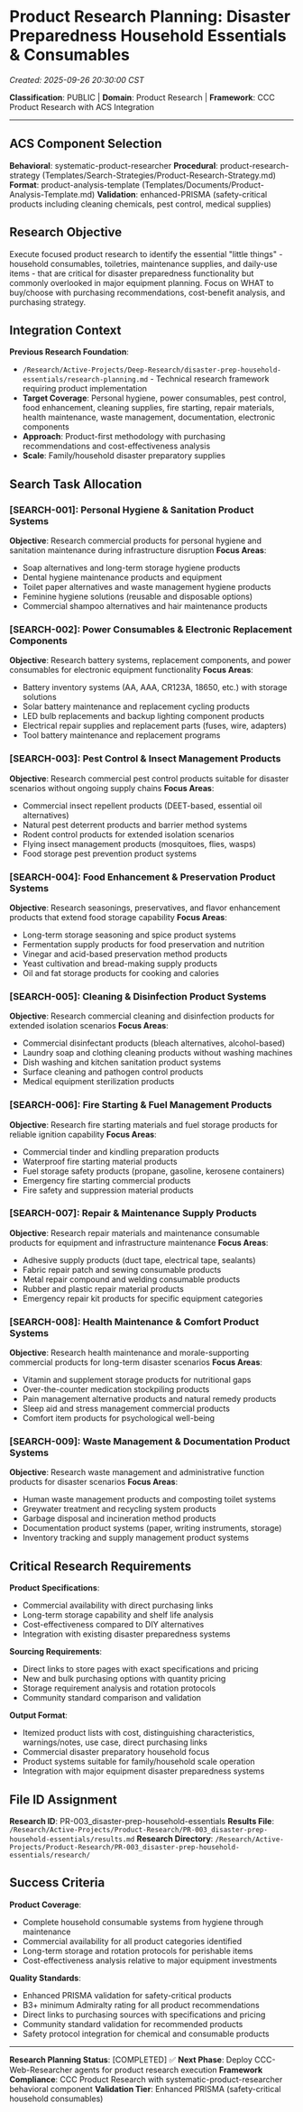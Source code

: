 # Product Research Planning: Disaster Preparedness Household Essentials & Consumables
*Created: 2025-09-26 20:30:00 CST*

**Classification**: PUBLIC | **Domain**: Product Research | **Framework**: CCC Product Research with ACS Integration

---

## ACS Component Selection

**Behavioral**: systematic-product-researcher
**Procedural**: product-research-strategy (Templates/Search-Strategies/Product-Research-Strategy.md)
**Format**: product-analysis-template (Templates/Documents/Product-Analysis-Template.md)
**Validation**: enhanced-PRISMA (safety-critical products including cleaning chemicals, pest control, medical supplies)

## Research Objective

Execute focused product research to identify the essential "little things" - household consumables, toiletries, maintenance supplies, and daily-use items - that are critical for disaster preparedness functionality but commonly overlooked in major equipment planning. Focus on WHAT to buy/choose with purchasing recommendations, cost-benefit analysis, and purchasing strategy.

## Integration Context

**Previous Research Foundation**:
- `/Research/Active-Projects/Deep-Research/disaster-prep-household-essentials/research-planning.md` - Technical research framework requiring product implementation
- **Target Coverage**: Personal hygiene, power consumables, pest control, food enhancement, cleaning supplies, fire starting, repair materials, health maintenance, waste management, documentation, electronic components
- **Approach**: Product-first methodology with purchasing recommendations and cost-effectiveness analysis
- **Scale**: Family/household disaster preparatory supplies

## Search Task Allocation

### [SEARCH-001]: Personal Hygiene & Sanitation Product Systems
**Objective**: Research commercial products for personal hygiene and sanitation maintenance during infrastructure disruption
**Focus Areas**:
- Soap alternatives and long-term storage hygiene products
- Dental hygiene maintenance products and equipment
- Toilet paper alternatives and waste management hygiene products
- Feminine hygiene solutions (reusable and disposable options)
- Commercial shampoo alternatives and hair maintenance products

### [SEARCH-002]: Power Consumables & Electronic Replacement Components
**Objective**: Research battery systems, replacement components, and power consumables for electronic equipment functionality
**Focus Areas**:
- Battery inventory systems (AA, AAA, CR123A, 18650, etc.) with storage solutions
- Solar battery maintenance and replacement cycling products
- LED bulb replacements and backup lighting component products
- Electrical repair supplies and replacement parts (fuses, wire, adapters)
- Tool battery maintenance and replacement programs

### [SEARCH-003]: Pest Control & Insect Management Products
**Objective**: Research commercial pest control products suitable for disaster scenarios without ongoing supply chains
**Focus Areas**:
- Commercial insect repellent products (DEET-based, essential oil alternatives)
- Natural pest deterrent products and barrier method systems
- Rodent control products for extended isolation scenarios
- Flying insect management products (mosquitoes, flies, wasps)
- Food storage pest prevention product systems

### [SEARCH-004]: Food Enhancement & Preservation Product Systems
**Objective**: Research seasonings, preservatives, and flavor enhancement products that extend food storage capability
**Focus Areas**:
- Long-term storage seasoning and spice product systems
- Fermentation supply products for food preservation and nutrition
- Vinegar and acid-based preservation method products
- Yeast cultivation and bread-making supply products
- Oil and fat storage products for cooking and calories

### [SEARCH-005]: Cleaning & Disinfection Product Systems
**Objective**: Research commercial cleaning and disinfection products for extended isolation scenarios
**Focus Areas**:
- Commercial disinfectant products (bleach alternatives, alcohol-based)
- Laundry soap and clothing cleaning products without washing machines
- Dish washing and kitchen sanitation product systems
- Surface cleaning and pathogen control products
- Medical equipment sterilization products

### [SEARCH-006]: Fire Starting & Fuel Management Products
**Objective**: Research fire starting materials and fuel storage products for reliable ignition capability
**Focus Areas**:
- Commercial tinder and kindling preparation products
- Waterproof fire starting material products
- Fuel storage safety products (propane, gasoline, kerosene containers)
- Emergency fire starting commercial products
- Fire safety and suppression material products

### [SEARCH-007]: Repair & Maintenance Supply Products
**Objective**: Research repair materials and maintenance consumable products for equipment and infrastructure maintenance
**Focus Areas**:
- Adhesive supply products (duct tape, electrical tape, sealants)
- Fabric repair patch and sewing consumable products
- Metal repair compound and welding consumable products
- Rubber and plastic repair material products
- Emergency repair kit products for specific equipment categories

### [SEARCH-008]: Health Maintenance & Comfort Product Systems
**Objective**: Research health maintenance and morale-supporting commercial products for long-term disaster scenarios
**Focus Areas**:
- Vitamin and supplement storage products for nutritional gaps
- Over-the-counter medication stockpiling products
- Pain management alternative products and natural remedy products
- Sleep aid and stress management commercial products
- Comfort item products for psychological well-being

### [SEARCH-009]: Waste Management & Documentation Product Systems
**Objective**: Research waste management and administrative function products for disaster scenarios
**Focus Areas**:
- Human waste management products and composting toilet systems
- Greywater treatment and recycling system products
- Garbage disposal and incineration method products
- Documentation product systems (paper, writing instruments, storage)
- Inventory tracking and supply management product systems

## Critical Research Requirements

**Product Specifications**:
- Commercial availability with direct purchasing links
- Long-term storage capability and shelf life analysis
- Cost-effectiveness compared to DIY alternatives
- Integration with existing disaster preparedness systems

**Sourcing Requirements**:
- Direct links to store pages with exact specifications and pricing
- New and bulk purchasing options with quantity pricing
- Storage requirement analysis and rotation protocols
- Community standard comparison and validation

**Output Format**:
- Itemized product lists with cost, distinguishing characteristics, warnings/notes, use case, direct purchasing links
- Commercial disaster preparatory household focus
- Product systems suitable for family/household scale operation
- Integration with major equipment disaster preparedness systems

## File ID Assignment

**Research ID**: PR-003_disaster-prep-household-essentials
**Results File**: `/Research/Active-Projects/Product-Research/PR-003_disaster-prep-household-essentials/results.md`
**Research Directory**: `/Research/Active-Projects/Product-Research/PR-003_disaster-prep-household-essentials/research/`

## Success Criteria

**Product Coverage**:
- Complete household consumable systems from hygiene through maintenance
- Commercial availability for all product categories identified
- Long-term storage and rotation protocols for perishable items
- Cost-effectiveness analysis relative to major equipment investments

**Quality Standards**:
- Enhanced PRISMA validation for safety-critical products
- B3+ minimum Admiralty rating for all product recommendations
- Direct links to purchasing sources with specifications and pricing
- Community standard validation for recommended products
- Safety protocol integration for chemical and consumable products

---

**Research Planning Status**: [COMPLETED] ✅
**Next Phase**: Deploy CCC-Web-Researcher agents for product research execution
**Framework Compliance**: CCC Product Research with systematic-product-researcher behavioral component
**Validation Tier**: Enhanced PRISMA (safety-critical household consumables)